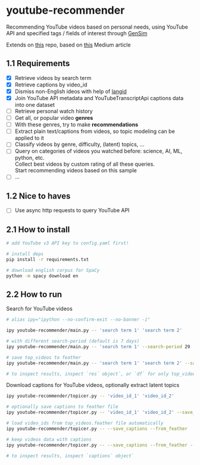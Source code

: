 # youtube-recommender

Recommending YouTube videos based on personal needs, using YouTube API and specified tags / fields of interest through [GenSim](https://radimrehurek.com/gensim/)

Extends on [this](https://github.com/chris-lovejoy/YouTube-video-finder) repo, based on [this](https://towardsdatascience.com/i-created-my-own-youtube-algorithm-to-stop-me-wasting-time-afd170f4ca3a) Medium article

## 1.1 Requirements

-   [x] Retrieve videos by search term
-   [x] Retrieve captions by video_id
-   [x] Dismiss non-English ideos with help of [langid](https://github.com/saffsd/langid.py)
-   [x] Join YouTube API metadata and YouTubeTranscriptApi captions data into one dataset
-   [ ] Retrieve personal watch history
-   [ ] Get all, or popular video **genres**
-   [ ] With these genres, try to make **recommendations**
-   [ ] Extract plain text/captions from videos, so topic modeling can be applied to it
-   [ ] Classify videos by genre, difficulty, (latent) topics, ...
-   [ ] Query on categories of videos you watched before: science, AI, ML, python, etc. \
         Collect best videos by custom rating of all these queries. \
         Start recommending videos based on this sample
-   [ ] ...

## 1.2 Nice to haves

-   [ ] Use async http requests to query YouTube API

## 2.1 How to install

```bash
# add YouTube v3 API key to config.yaml first!

# install deps
pip install -r requirements.txt

# download english corpus for SpaCy
python -m spacy download en
```

## 2.2 How to run

Search for YouTube videos

```bash
# alias ipy="ipython --no-confirm-exit --no-banner -i"

ipy youtube-recommender/main.py -- 'search term 1' 'search term 2'

# with different search-period (default is 7 days)
ipy youtube-recommender/main.py -- 'search term 1' --search-period 29

# save top_videos to feather
ipy youtube-recommender/main.py -- 'search term 1' 'search term 2' --save

# to inspect results, inspect `res` object`, or `df` for only top_videos
```

Download captions for YouTube videos, optionally extract latent topics

```bash
ipy youtube-recommender/topicer.py -- 'video_id_1' 'video_id_2'

# optionally save captions to feather file
ipy youtube-recommender/topicer.py -- 'video_id_1' 'video_id_2' --save_captions

# load video_ids from top_videos.feather file automatically
ipy youtube-recommender/topicer.py -- --save_captions --from_feather

# keep videos data with captions
ipy youtube-recommender/topicer.py -- --save_captions --from_feather --merge_with_videos

# to inspect results, inspect `captions` object`
```
